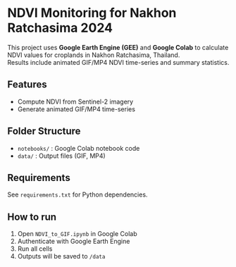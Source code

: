 # NDVI Monitoring for Nakhon Ratchasima 2024

This project uses **Google Earth Engine (GEE)** and **Google Colab** 
to calculate NDVI values for croplands in Nakhon Ratchasima, Thailand.  
Results include animated GIF/MP4 NDVI time-series and summary statistics.

## Features
- Compute NDVI from Sentinel-2 imagery
- Generate animated GIF/MP4 time-series

## Folder Structure
- `notebooks/` : Google Colab notebook code
- `data/` : Output files (GIF, MP4)

## Requirements
See `requirements.txt` for Python dependencies.

## How to run
1. Open `NDVI_to_GIF.ipynb` in Google Colab
2. Authenticate with Google Earth Engine
3. Run all cells
4. Outputs will be saved to `/data`
